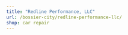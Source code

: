 ```yaml
---
title: "Redline Performance, LLC"
url: /bossier-city/redline-performance-llc/
shop: car repair
---
```


